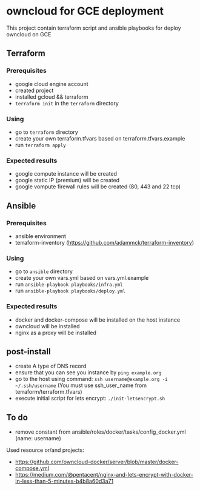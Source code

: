 # owncloud for GCE deployment
This project contain terraform script and ansible playbooks for deploy owncloud on GCE
## Terraform
### Prerequisites
- google cloud engine account
- created project
- installed gcloud && terraform 
- ```terraform init``` in the ```terraform``` directory
### Using
- go to ```terraform``` directory
- create your own terraform.tfvars based on terraform.tfvars.example
- run ```terraform apply```
### Expected results
- google compute instance will be created
- google static IP (premium) will be created
- google vompute firewall rules will be created (80, 443 and 22 tcp)
## Ansible
### Prerequisites
- ansible environment
- terraform-inventory (https://github.com/adammck/terraform-inventory)
### Using
- go to ```ansible``` directory
- create your own vars.yml based on vars.yml.example
- run ```ansible-playbook playbooks/infra.yml```
- run ```ansible-playbook playbooks/deploy.yml```
### Expected results
- docker and docker-compose will be installed on the host instance
- owncloud will be installed
- nginx as a proxy will be installed
## post-install
- create A type of DNS record
- ensure that you can see you instance by ```ping example.org```
- go to the host using command: ```ssh username@example.org -i ~/.ssh/username``` (You must use ssh_user_name from terraform/terraform.tfvars)
- execute initial script for lets encrypt: ```./init-letsencrypt.sh```
## To do
- remove constant from ansible/roles/docker/tasks/config_docker.yml (name: username)

Used resource or/and projects:
- https://github.com/owncloud-docker/server/blob/master/docker-compose.yml
- https://medium.com/@pentacent/nginx-and-lets-encrypt-with-docker-in-less-than-5-minutes-b4b8a60d3a71

